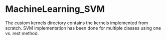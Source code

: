 # MachineLearning_SVM
The custom kernels directory contains the kernels implemented from scratch.
SVM implementation has been done for multiple classes using one vs. rest method.
